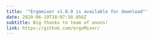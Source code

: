 ```yaml
---
title: '"Ergomixer v1.0.0 is available for download"'
date: 2020-06-19T18:07:50.056Z
subtitle: Big thanks to team of anons!
link: https://github.com/ergoMixer/
---
```

